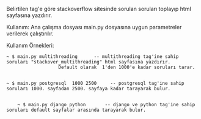 Belirtilen tag'e göre stackoverflow sitesinde sorulan soruları toplayıp  html sayfasına yazdırır.

Kullanım:
Ana çalışma dosyası main.py dosyasına uygun parametreler verilerek çalıştırılır. 

Kullanım Örnekleri:


	~ $ main.py multithreading      -- multithreading tag'ine sahip soruları "stackover_multithreading" html sayfasına yazdırır.
					   Default olarak  1'den 1000'e kadar soruları tarar.
                                    

	~ $ main.py postgresql  1000 2500     -- postgresql tag'ine sahip soruları 1000. sayfadan 2500. sayfaya kadar tarayarak bulur.


        ~ $ main.py django python       -- django ve python tag'ine sahip soruları default sayfalar arasında tarayarak bulur.

